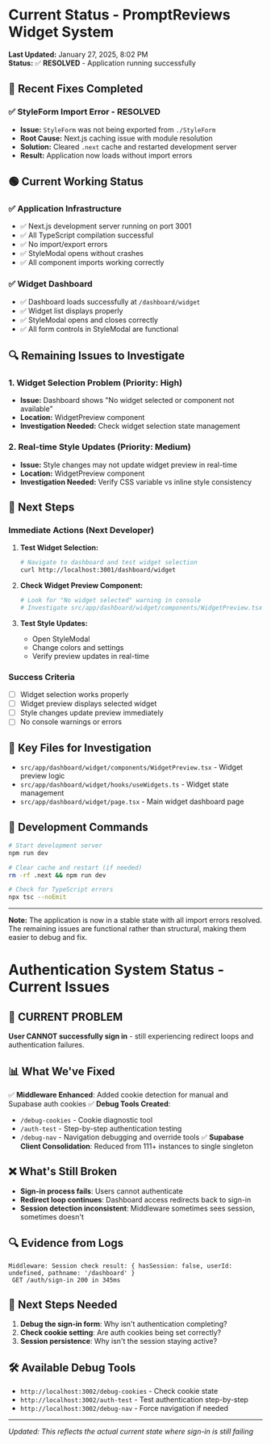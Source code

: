 # Current Status - PromptReviews Widget System

**Last Updated:** January 27, 2025, 8:02 PM  
**Status:** ✅ **RESOLVED** - Application running successfully

## 🎉 Recent Fixes Completed

### ✅ **StyleForm Import Error - RESOLVED**
- **Issue:** `StyleForm` was not being exported from `./StyleForm` 
- **Root Cause:** Next.js caching issue with module resolution
- **Solution:** Cleared `.next` cache and restarted development server
- **Result:** Application now loads without import errors

## 🟢 Current Working Status

### ✅ **Application Infrastructure**
- ✅ Next.js development server running on port 3001
- ✅ All TypeScript compilation successful
- ✅ No import/export errors
- ✅ StyleModal opens without crashes
- ✅ All component imports working correctly

### ✅ **Widget Dashboard**
- ✅ Dashboard loads successfully at `/dashboard/widget`
- ✅ Widget list displays properly
- ✅ StyleModal opens and closes correctly
- ✅ All form controls in StyleModal are functional

## 🔍 Remaining Issues to Investigate

### 1. **Widget Selection Problem** (Priority: High)
- **Issue:** Dashboard shows "No widget selected or component not available"
- **Location:** WidgetPreview component
- **Investigation Needed:** Check widget selection state management

### 2. **Real-time Style Updates** (Priority: Medium)
- **Issue:** Style changes may not update widget preview in real-time
- **Location:** WidgetPreview component
- **Investigation Needed:** Verify CSS variable vs inline style consistency

## 🚀 Next Steps

### Immediate Actions (Next Developer)
1. **Test Widget Selection:**
   ```bash
   # Navigate to dashboard and test widget selection
   curl http://localhost:3001/dashboard/widget
   ```

2. **Check Widget Preview Component:**
   ```bash
   # Look for "No widget selected" warning in console
   # Investigate src/app/dashboard/widget/components/WidgetPreview.tsx
   ```

3. **Test Style Updates:**
   - Open StyleModal
   - Change colors and settings
   - Verify preview updates in real-time

### Success Criteria
- [ ] Widget selection works properly
- [ ] Widget preview displays selected widget
- [ ] Style changes update preview immediately
- [ ] No console warnings or errors

## 📁 Key Files for Investigation

- `src/app/dashboard/widget/components/WidgetPreview.tsx` - Widget preview logic
- `src/app/dashboard/widget/hooks/useWidgets.ts` - Widget state management
- `src/app/dashboard/widget/page.tsx` - Main widget dashboard page

## 🔧 Development Commands

```bash
# Start development server
npm run dev

# Clear cache and restart (if needed)
rm -rf .next && npm run dev

# Check for TypeScript errors
npx tsc --noEmit
```

---

**Note:** The application is now in a stable state with all import errors resolved. The remaining issues are functional rather than structural, making them easier to debug and fix. 

# Authentication System Status - Current Issues

## 🚨 CURRENT PROBLEM
**User CANNOT successfully sign in** - still experiencing redirect loops and authentication failures.

## 📊 What We've Fixed
✅ **Middleware Enhanced**: Added cookie detection for manual and Supabase auth cookies
✅ **Debug Tools Created**: 
- `/debug-cookies` - Cookie diagnostic tool
- `/auth-test` - Step-by-step authentication testing  
- `/debug-nav` - Navigation debugging and override tools
✅ **Supabase Client Consolidation**: Reduced from 111+ instances to single singleton

## ❌ What's Still Broken
- **Sign-in process fails**: Users cannot authenticate
- **Redirect loop continues**: Dashboard access redirects back to sign-in
- **Session detection inconsistent**: Middleware sometimes sees session, sometimes doesn't

## 🔍 Evidence from Logs
```
Middleware: Session check result: { hasSession: false, userId: undefined, pathname: '/dashboard' }
 GET /auth/sign-in 200 in 345ms
```

## 🎯 Next Steps Needed
1. **Debug the sign-in form**: Why isn't authentication completing?
2. **Check cookie setting**: Are auth cookies being set correctly?
3. **Session persistence**: Why isn't the session staying active?

## 🛠️ Available Debug Tools
- `http://localhost:3002/debug-cookies` - Check cookie state
- `http://localhost:3002/auth-test` - Test authentication step-by-step
- `http://localhost:3002/debug-nav` - Force navigation if needed

---
*Updated: This reflects the actual current state where sign-in is still failing* 